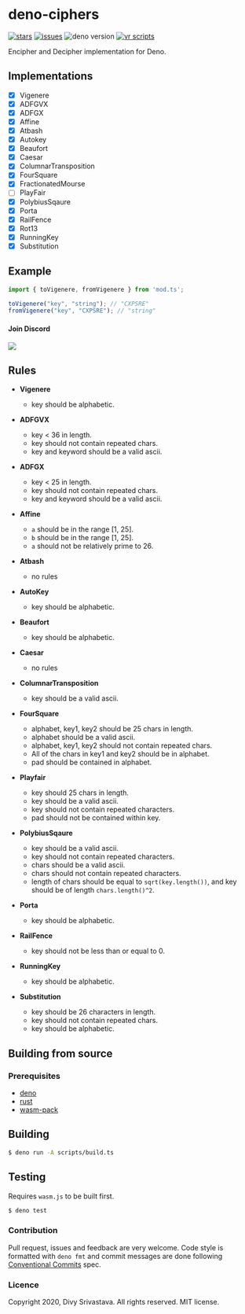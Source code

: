 # deno-ciphers

[![stars](https://img.shields.io/github/stars/divy-work/deno-ciphers)](https://github.com/divy-work/deno-ciphers/stargazers)
[![issues](https://img.shields.io/github/issues/divy-work/deno-ciphers)](https://github.com/divy-work/deno-ciphers/issues)
![deno version](https://img.shields.io/badge/deno-1.0.3-success)
[![vr scripts](https://badges.velociraptor.run/flat.svg)](https://velociraptor.run)

Encipher and Decipher implementation for Deno.

## Implementations

- [x] Vigenere
- [x] ADFGVX
- [x] ADFGX
- [x] Affine
- [x] Atbash
- [x] Autokey
- [x] Beaufort
- [x] Caesar
- [x] ColumnarTransposition
- [x] FourSquare
- [x] FractionatedMourse
- [ ] PlayFair
- [x] PolybiusSqaure
- [x] Porta
- [x] RailFence
- [x] Rot13
- [x] RunningKey
- [x] Substitution

## Example

```typescript
import { toVigenere, fromVigenere } from 'mod.ts';

toVigenere("key", "string"); // "CXPSRE"
fromVigenere("key", "CXPSRE"); // "string"
```

#### Join Discord

[![](https://discordapp.com/api/guilds/715564894904123424/widget.png?style=banner2)](https://discord.gg/uqywa4W)


## Rules

* __Vigenere__
  * key should be alphabetic.

* __ADFGVX__
  * key < 36 in length.
  * key should not contain repeated chars.
  * key and keyword should be a valid ascii.

* __ADFGX__
  * key < 25 in length.
  * key should not contain repeated chars.
  * key and keyword should be a valid ascii.

* __Affine__
  * `a` should be in the range [1, 25].
  * `b` should be in the range [1, 25].
  * `a` should not be relatively prime to 26.

* __Atbash__
  * no rules

* __AutoKey__
  * key should be alphabetic.

* __Beaufort__
  * key should be alphabetic.

* __Caesar__
  * no rules

* __ColumnarTransposition__
  * key should be a valid ascii.

* __FourSquare__
  * alphabet, key1, key2 should be 25 chars in length.
  * alphabet should be a valid ascii.
  * alphabet, key1, key2 should not contain repeated chars.
  * All of the chars in key1 and key2 should be in alphabet.
  * pad should be contained in alphabet.

* __Playfair__
  * key should 25 chars in length.
  * key should be a valid ascii.
  * key should not contain repeated characters.
  * pad should not be contained within key.

* __PolybiusSqaure__
  * key should be a valid ascii.
  * key should not contain repeated characters.
  * chars should be a valid ascii.
  * chars should not contain repeated characters.
  * length of chars should be equal to `sqrt(key.length())`, and key should be of length `chars.length()^2`.

* __Porta__
  * key should be alphabetic.

* __RailFence__
  * key should not be less than or equal to 0.

* __RunningKey__
  * key should be alphabetic.

* __Substitution__
  * key should be 26 characters in length.
  * key should not contain repeated chars.
  * key should be alphabetic.

## Building from source

### Prerequisites

- [deno](https://deno.land/)
- [rust](https://www.rust-lang.org/)
- [wasm-pack](https://rustwasm.github.io/wasm-pack/)

## Building
```bash
$ deno run -A scripts/build.ts
```

## Testing

Requires `wasm.js` to be built first.

```bash
$ deno test
```

### Contribution

Pull request, issues and feedback are very welcome. Code style is formatted with `deno fmt` and commit messages are done following [Conventional Commits](https://www.conventionalcommits.org/en/v1.0.0/) spec.

### Licence

Copyright 2020, Divy Srivastava. All rights reserved. MIT license.
